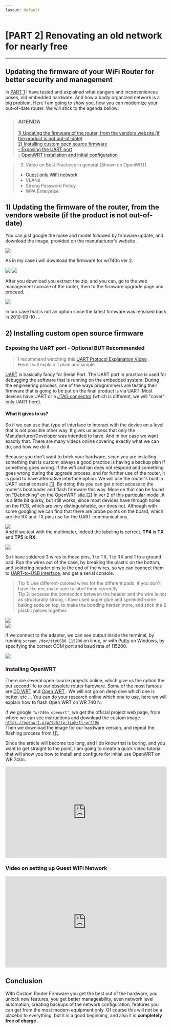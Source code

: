 ```yaml
---
layout: default
---
```


# [PART 2] Renovating an old network for nearly free

* * *

## Updating the firmware of your WiFi Router for better security and management


In <a href="tp_link-1.html" target="_blank">PART 1</a> I have tested and explained what dangers and inconveniences poses, old embedded hardware. And how a badly organized network is a big problem.
Here I am going to show you, how you can modernize your out-of-date router. We will stick to the agenda bellow:

> ### AGENDA
> <a href="tp_link-2.html#1">1) Updating the firmware of the router, from the vendors website (if the product is not out-of-date)</a> <br>
> <a href="tp_link-2.html#2"> 2) Installing custom open source firmware </a><br>
> <a href="tp_link-2.html#3">- Exposing the UART port </a><br>
> <a href="tp_link-2.html#4">- OpenWRT Installation and initial configuration </a><br>


> 3) Video on Best Practices in general (Shown on OpenWRT)
>  - <a href="tp_link-2.html#5">Guest only WiFi network </a> <br>
>  - VLANs <br>
>  - Strong Password Policy <br>
>  - WPA Enterprise <br>

<div id="1"></div>

## 1) Updating the firmware of the router, from the vendors website (if the product is not out-of-date)

You can just google the make and model followed by firmware update, and download the image, provided on the manufacturer's website .

<a href="pics/networking/tplink/google.png" target="_blank"><img src="pics/networking/tplink/google.png"></a>

As in my case i will download the firmware for wr740n ver 2.

<a href="pics/networking/tplink/stock-update-1.png" target="_blank"><img src="pics/networking/tplink/stock-update-1.png"></a>
<a href="pics/networking/tplink/stock-update-2.png" target="_blank"><img src="pics/networking/tplink/stock-update-2.png"></a>

After you download you extract the zip, and you can, go to the web management console of the router, then to the firmware upgrade page and proceed.

<a href="pics/networking/tplink/stock-update-3.png" target="_blank"><img src="pics/networking/tplink/stock-update-3.png"></a>

In our case that is not an option since the latest firmware was released back in 2010-09-10 ...

<div id="2"></div>

## 2) Installing custom open source firmware

<div id="3"></div>

### Exposing the UART port - Optional BUT Recommended

> I recommend watching this <a href="https://www.youtube.com/watch?v=sTHckUyxwp8" target="_blank"> UART Protocol Explanation Video</a> .<br>Here I will explain it plain and simple.

<a href="https://en.wikipedia.org/wiki/Universal_asynchronous_receiver-transmitter" target="_blank">UART</a> is basically fancy for Serial Port. The UART port in practice is used for debugging the software that is running on the embedded system. During the engineering process, one of the ways programmers are testing their firmware that is going to be put on the final product is via UART. Most devices have UART or a <a href="https://en.wikipedia.org/wiki/JTAG" target="_blank">JTAG connector</a> (which is different, we will "cover" only UART here).

#### What it gives to us?
So if we can use that type of interface to interact with the device on a level that is not possible other way. It gives us access that only the Manufacturer/Developer was intended to have. And in our case we want exactly that.
There are many videos online covering exactly what we can do, and how we do it.

Because you don't want to brick your hardware, since you are installing something that is custom, always a good practice is having a backup plan if something goes wrong. 
If the wifi and lan does not respond and something goes wrong during the upgrade process, and for further use of the router, it is good to have alternative interface option. We will use the router's built in UART serial console <a href="https://en.wikipedia.org/wiki/Universal_asynchronous_receiver-transmitter" target="_blank">[1]</a>. By doing this you can get direct access to the router's bootloader and flash firmware this way. More on that can be found on "Debricking" on the OpenWRT site.<a href="https://openwrt.org/toh/tp-link/tl-wr740n" target="blank">[2]</a> In ver 2 of this particular model, it is a little bit quirky, but still works, since most devices have through holes on the PCB, which are very distinguishable, our does not. Although with some googling we can find that there are probe points on the board, which are the RX and TX pins use for the UART communications.

<a href="pics/networking/tplink/tp-link-uart-1.jpg" target="_blank"><img src="pics/networking/tplink/tp-link-uart-1.jpg"></a> <br>
And if we test with the multimeter, indeed the labeling is correct. <strong>TP4</strong> is <strong>TX</strong> and <strong>TP5</strong> is <strong>RX</strong>.

<a href="pics/networking/tplink/tx-1.png" target="_blank"><img src="pics/networking/tplink/tx-1.png"></a> <br>

So I have soldered 3 wires to these pins, 1 to TX, 1 to RX and 1 to a ground pad. Run the wires out of the case, by breaking the plastic on the bottom, and soldering header pins to the end of the wires, so we can connect them to <a href="https://www.aliexpress.com/wholesale?catId=0&initiative_id=SB_20200831113029&SearchText=usb+uart+adapter" target="_blank">UART-to-USB interface</a>, and get a serial console. <br> 
> Tip 1: Use different-colored wires for the different pads, if you don't have like me, make sure to label them correctly <br>
> Tip 2: because the connection between the header and the wire is not as structurally strong, i have used super glue and sprinkled some baking soda on top, to make the bonding harden more, and stick the 2 plastic pieces together.

<a href="pics/networking/tplink/uart-2.jpg" target="_blank"><img src="pics/networking/tplink/uart-2.jpg"></a> <br>
<a href="pics/networking/tplink/uart-3.jpg" target="_blank"><img src="pics/networking/tplink/uart-3.jpg"></a> <br>

If we connect to the adapter, we can see output inside the terminal, by running `screen /dev/ttyUSB0 115200` on linux, or with <a href="https://www.putty.org/" target="_blank">Putty</a> on Windows, by specifying the correct COM port and baud rate of 115200.


<a href="pics/networking/tplink/uart-4.jpg" target="_blank"><img src="pics/networking/tplink/uart-4.jpg"></a> <br>

<div id="4"></div>

### Installing OpenWRT
There are several open source projects online, which give us the option the put second life to our obsolete router hardware.
Some of the most famous are <a href="https://dd-wrt.com/" target="_blank">DD WRT</a> and <a href="https://openwrt.org/" target="_blank">Open WRT</a> .
We will not go on deep dive which one is better, etc ... You can do your research online which one to use, here we will explain how to flash Open WRT on WR 740 N.

If we google `"wr740n openwrt"`, we get the official project web page, from where we can see instructions and download the custom image.
<br><a href="https://openwrt.org/toh/tp-link/tl-wr740n" target="_blank">`https://openwrt.org/toh/tp-link/tl-wr740n`</a><br> Then we download the image for our hardware version, and repeat the flashing process from <a href="tp_link-2.html#1">(1)</a>.

Since the article will become too long, and I do know that is boring, and you want to get straight to the point, I am going to create a quick video tutorial that will show you how to install and configure for initial use OpenWRT on WR 740n.


<div style="padding:56.25% 0 0 0;position:relative;"><iframe src="https://player.vimeo.com/video/453635394?color=ff9933&byline=0&portrait=0" style="position:absolute;top:0;left:0;width:100%;height:100%;" frameborder="0" allow="autoplay; fullscreen" allowfullscreen></iframe></div><script src="https://player.vimeo.com/api/player.js"></script>

<div id="5"></div>

### Video on setting up Guest WiFi Network


<div style="padding:56.25% 0 0 0;position:relative;"><iframe src="https://player.vimeo.com/video/453652697?color=ff9933&byline=0&portrait=0" style="position:absolute;top:0;left:0;width:100%;height:100%;" frameborder="0" allow="autoplay; fullscreen" allowfullscreen></iframe></div><script src="https://player.vimeo.com/api/player.js"></script>


## Conclusion

With Custom Router Firmware you get the best out of the hardware, you unlock new features, you get better manageability, even network level automation, creating backups of the network configuration, features you can get from the most modern equipment only. Of course this will not be a placebo to everything, but it is a good beginning, and also it is <strong> completely free of charge </strong>.